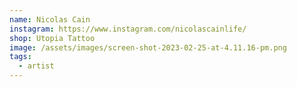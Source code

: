 ```yaml
---
name: Nicolas Cain
instagram: https://www.instagram.com/nicolascainlife/
shop: Utopia Tattoo
image: /assets/images/screen-shot-2023-02-25-at-4.11.16-pm.png
tags:
  - artist
---
```

